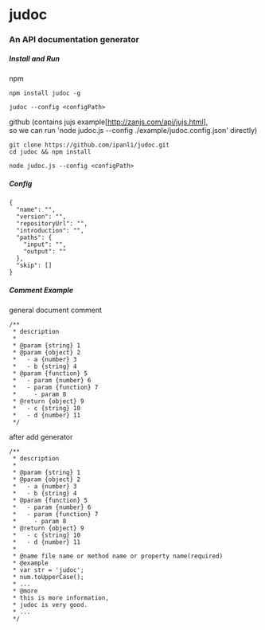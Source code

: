 # judoc
### An API documentation generator

##### Install and Run

npm  

    npm install judoc -g
    
    judoc --config <configPath>

github (contains jujs example[http://zanjs.com/api/jujs.html],  
so we can run 'node judoc.js --config ./example/judoc.config.json' directly)
    
    git clone https://github.com/ipanli/judoc.git
    cd judoc && npm install
    
    node judoc.js --config <configPath>
    


##### Config
  
    {
      "name": "",
      "version": "",
      "repositoryUrl": "",
      "introduction": "",
      "paths": {
        "input": "",
        "output": ""
      },
      "skip": []
    }
    
##### Comment Example
  
general document comment

    /**
     * description
     *
     * @param {string} 1
     * @param {object} 2
     *   - a {number} 3
     *   - b {string} 4
     * @param {function} 5
     *   - param {number} 6
     *   - param {function} 7
     *     - param 8
     * @return {object} 9
     *   - c {string} 10
     *   - d {number} 11
     */

after add generator
    
    /**
     * description
     *
     * @param {string} 1
     * @param {object} 2
     *   - a {number} 3
     *   - b {string} 4
     * @param {function} 5
     *   - param {number} 6
     *   - param {function} 7
     *     - param 8
     * @return {object} 9
     *   - c {string} 10
     *   - d {number} 11
     * 
     * @name file name or method name or property name(required)
     * @example
     * var str = 'judoc';
     * num.toUpperCase();
     * ...
     * @more
     * this is more information,
     * judoc is very good.
     * ...
     */

